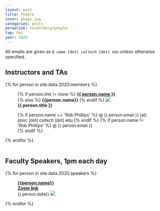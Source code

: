 ```yaml
---
layout: post
title: People
cover: phage.jpg
categories: posts
permalink: heidelberg/people
tag: hei
year: 2020
---
```


All emails are given as `@ name [dot] caltech [dot] edu` unless otherwise specified.

## Instructors and TAs
{% for person in site.data.2020.members %}
<div id="person-im">
<figure>

{% if person.link != none %}
<b> <a href="{{person.link}}">{{ person.name }}</a></b><br/>
{% else %}
<b> {{person.name}} </b>
{% endif %}
<img src="{{ site.baseurl }}/images/people/{{ person.image }}"><br />
<b>{{ person.title }} </b>
<figcaption>
{% if person.name == 'Rob Phillips' %}
<span style="font-size: 10pt;"> @ {{ person.email }} [at] pboc [dot] caltech [dot] edu </span>
{% endif %}
{% if person.name != 'Rob Phillips' %}
<span style="font-size: 10pt;"> @ {{ person.email }} </span><br />
{% endif %}
<span class="stretch"></span>
</figcaption>
</figure>
</div>
{% endfor %}
<br/>
<br/>


## Faculty Speakers, 1pm each day

{% for person in site.data.2020.speakers %}
<div id="person-im">
<figure>
<b><a href="{{person.link}}">{{person.name}}</a></b><br/>
<b><a href="{{person.zoom}}">Zoom link</a></b><br/>
<span style="font-size: 10pt;">  {{ person.date}} </span>
<img src="{{site.baseurl}}/images/people/{{person.image}}"><br/>
</figure>
</div>
{% endfor %}
